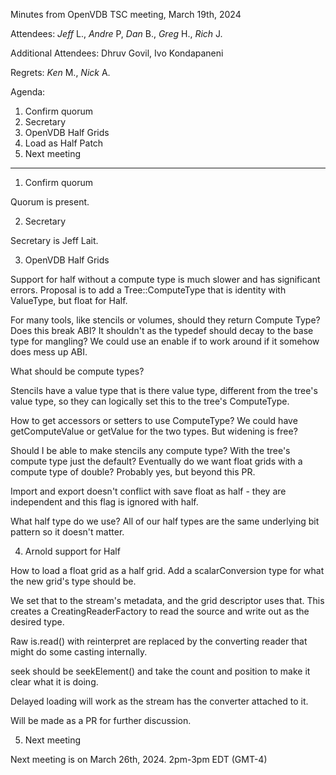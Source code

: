 Minutes from OpenVDB TSC meeting, March 19th, 2024

Attendees: *Jeff* L., *Andre* P, *Dan* B., *Greg* H., *Rich* J.

Additional Attendees: 
Dhruv Govil, Ivo Kondapaneni

Regrets: *Ken* M., *Nick* A.

Agenda:

1) Confirm quorum
2) Secretary
3) OpenVDB Half Grids
4) Load as Half Patch
5) Next meeting

------------

1) Confirm quorum

Quorum is present.

2) Secretary

Secretary is Jeff Lait.

3) OpenVDB Half Grids

Support for half without a compute type is much slower and has
significant errors.  Proposal is to add a Tree::ComputeType that is
identity with ValueType, but float for Half.

For many tools, like stencils or volumes, should they return Compute
Type?  Does this break ABI?  It shouldn't as the typedef should decay
to the base type for mangling?  We could use an enable if to work
around if it somehow does mess up ABI.

What should be compute types?  

Stencils have a value type that is there value type, different from
the tree's value type, so they can logically set this to the tree's
ComputeType.

How to get accessors or setters to use ComputeType?  We could have
getComputeValue or getValue for the two types.   But widening is free?

Should I be able to make stencils any compute type?  With the tree's
compute type just the default?  Eventually do we want float grids with
a compute type of double?  Probably yes, but beyond this PR.

Import and export doesn't conflict with save float as half - they are
independent and this flag is ignored with half.

What half type do we use? All of our half types are the same
underlying bit pattern so it doesn't matter.

4) Arnold support for Half

How to load a float grid as a half grid.  Add a scalarConversion type
for what the new grid's type should be.  

We set that to the stream's metadata, and the grid descriptor uses
that.  This creates a CreatingReaderFactory to read the source and
write out as the desired type.  

Raw is.read() with reinterpret are replaced by the converting reader
that might do some casting internally.

seek should be seekElement() and take the count and position to make
it clear what it is doing.

Delayed loading will work as the stream has the converter attached to
it.

Will be made as a PR for further discussion.

5) Next meeting

Next meeting is on March 26th, 2024. 2pm-3pm EDT (GMT-4)
